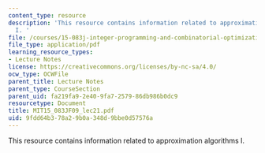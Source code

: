 ```yaml
---
content_type: resource
description: 'This resource contains information related to approximation algorithms
  I. '
file: /courses/15-083j-integer-programming-and-combinatorial-optimization-fall-2009/9fdd64b378a29b0a348d9bbe0d57576a_MIT15_083JF09_lec21.pdf
file_type: application/pdf
learning_resource_types:
- Lecture Notes
license: https://creativecommons.org/licenses/by-nc-sa/4.0/
ocw_type: OCWFile
parent_title: Lecture Notes
parent_type: CourseSection
parent_uid: fa219fa9-2e40-9fa7-2579-86db986b0dc9
resourcetype: Document
title: MIT15_083JF09_lec21.pdf
uid: 9fdd64b3-78a2-9b0a-348d-9bbe0d57576a
---
```

This resource contains information related to approximation algorithms I. 
